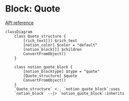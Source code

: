 # Block: Quote

[API reference](https://developers.notion.com/reference/block#quote)

```mermaid
classDiagram
    class Quote_structure {
        [rich_text[]] $rich_text
        [notion_color] $color = "default"
        [notion_block[]] $children
        ConvertFromObject()
    }

    class notion_quote_block {
        [notion_blocktype] $type = "quote"
        [Quote_structure] $quote
        ConvertFromObject()
    }
    `Quote_structure` <.. `notion_quote_block`:uses
    `notion_block` --|> `notion_quote_block`:inherits
```

